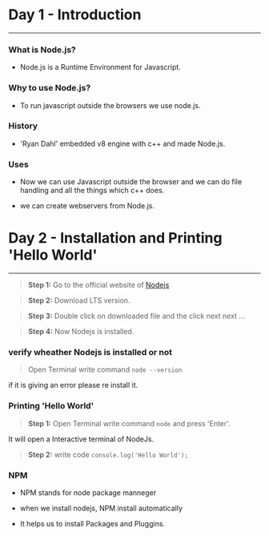 # Day 1 - Introduction
----------------------

### What is Node.js?
* Node.js is a Runtime Environment for Javascript.

### Why to use Node.js?
* To run javascript outside the browsers we use node.js.

### History
* 'Ryan Dahl' embedded v8 engine with c++ and made Node.js. 

### Uses

* Now we can use Javascript outside the browser and we can do file handling and all the things which c++ does.

* we can create webservers from Node.js.

# Day 2 - Installation and Printing 'Hello World'
---

>**Step 1:** Go to the official website of [Nodejs](https://nodejs.org/en)

>**Step 2:** Download LTS version.

>**Step 3:** Double click on downloaded file and the click next next ...

>**Step 4:** Now Nodejs is installed. 

### verify wheather Nodejs is installed or not 

> Open Terminal write command ``` node --version ```

if it is giving an error please re install it.

### Printing 'Hello World'

>**Step 1:** Open Terminal write command ``` node ``` and press 'Enter'.

It will open a Interactive terminal of NodeJs.

>**Step 2:** write code ```console.log('Hello World'); ```

### NPM

* NPM stands for node package manneger

* when we install nodejs, NPM install automatically

* It helps us to install Packages and Pluggins.
